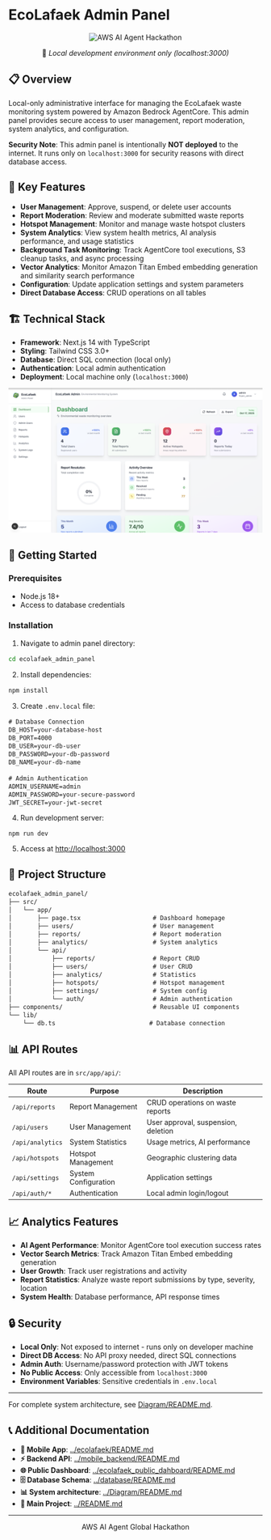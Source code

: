 # EcoLafaek Admin Panel

<div align="center">
  <img src="https://img.shields.io/badge/AWS_AI_Agent_Global_Hackathon-ADMIN_PANEL-FF9900?style=for-the-badge&logoColor=white" alt="AWS AI Agent Hackathon" />

  <p>📍 <em>Local development environment only (localhost:3000)</em></p>
</div>

## 📋 Overview

Local-only administrative interface for managing the EcoLafaek waste monitoring system powered by Amazon Bedrock AgentCore. This admin panel provides secure access to user management, report moderation, system analytics, and configuration.

**Security Note**: This admin panel is intentionally **NOT deployed** to the internet. It runs only on `localhost:3000` for security reasons with direct database access.

## 🔐 Key Features

- **User Management**: Approve, suspend, or delete user accounts
- **Report Moderation**: Review and moderate submitted waste reports
- **Hotspot Management**: Monitor and manage waste hotspot clusters
- **System Analytics**: View system health metrics, AI analysis performance, and usage statistics
- **Background Task Monitoring**: Track AgentCore tool executions, S3 cleanup tasks, and async processing
- **Vector Analytics**: Monitor Amazon Titan Embed embedding generation and similarity search performance
- **Configuration**: Update application settings and system parameters
- **Direct Database Access**: CRUD operations on all tables

## 🏗️ Technical Stack

- **Framework**: Next.js 14 with TypeScript
- **Styling**: Tailwind CSS 3.0+
- **Database**: Direct SQL connection (local only)
- **Authentication**: Local admin authentication
- **Deployment**: Local machine only (`localhost:3000`)

![dashboard](/ecolafaek_admin_panel/public/ssc/dashboard.png)

## 🚀 Getting Started

### Prerequisites

- Node.js 18+
- Access to database credentials

### Installation

1. Navigate to admin panel directory:

```bash
cd ecolafaek_admin_panel
```

2. Install dependencies:

```bash
npm install
```

3. Create `.env.local` file:

```env
# Database Connection
DB_HOST=your-database-host
DB_PORT=4000
DB_USER=your-db-user
DB_PASSWORD=your-db-password
DB_NAME=your-db-name

# Admin Authentication
ADMIN_USERNAME=admin
ADMIN_PASSWORD=your-secure-password
JWT_SECRET=your-jwt-secret
```

4. Run development server:

```bash
npm run dev
```

5. Access at [http://localhost:3000](http://localhost:3000)

## 📁 Project Structure

```
ecolafaek_admin_panel/
├── src/
│   └── app/
│       ├── page.tsx                    # Dashboard homepage
│       ├── users/                      # User management
│       ├── reports/                    # Report moderation
│       ├── analytics/                  # System analytics
│       └── api/
│           ├── reports/                # Report CRUD
│           ├── users/                  # User CRUD
│           ├── analytics/              # Statistics
│           ├── hotspots/               # Hotspot management
│           ├── settings/               # System config
│           └── auth/                   # Admin authentication
├── components/                         # Reusable UI components
└── lib/
    └── db.ts                          # Database connection
```

## 📊 API Routes

All API routes are in `src/app/api/`:

| Route            | Purpose              | Description                         |
| ---------------- | -------------------- | ----------------------------------- |
| `/api/reports`   | Report Management    | CRUD operations on waste reports    |
| `/api/users`     | User Management      | User approval, suspension, deletion |
| `/api/analytics` | System Statistics    | Usage metrics, AI performance       |
| `/api/hotspots`  | Hotspot Management   | Geographic clustering data          |
| `/api/settings`  | System Configuration | Application settings                |
| `/api/auth/*`    | Authentication       | Local admin login/logout            |

## 📈 Analytics Features

- **AI Agent Performance**: Monitor AgentCore tool execution success rates
- **Vector Search Metrics**: Track Amazon Titan Embed embedding generation
- **User Growth**: Track user registrations and activity
- **Report Statistics**: Analyze waste report submissions by type, severity, location
- **System Health**: Database performance, API response times

## 🔒 Security

- **Local Only**: Not exposed to internet - runs only on developer machine
- **Direct DB Access**: No API proxy needed, direct SQL connections
- **Admin Auth**: Username/password protection with JWT tokens
- **No Public Access**: Only accessible from `localhost:3000`
- **Environment Variables**: Sensitive credentials in `.env.local`

---

For complete system architecture, see [Diagram/README.md](../Diagram/README.md).

## 📞 Additional Documentation

- **📱 Mobile App**: [../ecolafaek/README.md](../ecolafaek/README.md)
- **⚡ Backend API**: [../mobile_backend/README.md](../mobile_backend/README.md)
- **🌐 Public Dashboard**: [../ecolafaek_public_dahboard/README.md](../ecolafaek_public_dahboard/README.md)
- **🗄️ Database Schema**: [../database/README.md](../database/README.md)
- **📊 System architecture**: [../Diagram/README.md](../Diagram/README.md)
- **📄 Main Project**: [../README.md](../README.md)

---

<div align="center">
  <p>AWS AI Agent Global Hackathon</p>
</div>
